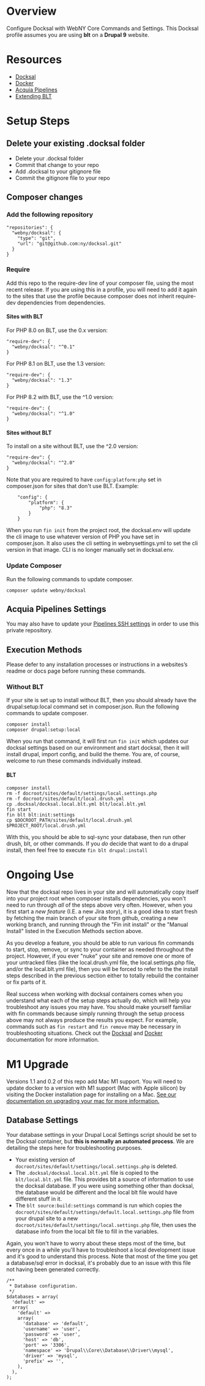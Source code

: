 # Overview

Configure Docksal with WebNY Core Commands and Settings. This Docksal profile assumes you are using **blt** on a **Drupal 9** website.

# Resources
- [Docksal](https://docs.docksal.io/)
- [Docker](https://docs.docker.com/)
- [Acquia Pipelines](https://docs.acquia.com/pipelines/)
- [Extending BLT](https://docs.acquia.com/blt/extending-blt/)

# Setup Steps

## Delete your existing .docksal folder
- Delete your .docksal folder
- Commit that change to your repo
- Add .docksal to your gitignore file
- Commit the gitignore file to your repo

## Composer changes

### Add the following repository
```
"repositories": {
  "webny/docksal": {
    "type": "git",
    "url": "git@github.com:ny/docksal.git"
  }
}
```

### Require
Add this repo to the require-dev line of your composer file, using the most recent release. If you are using this in a profile, you will need to add it again to the sites that use the profile because composer does not inherit require-dev dependencies from dependencies.

#### Sites with BLT
For PHP 8.0 on BLT, use the 0.x version:
```
"require-dev": {
  "webny/docksal": "^0.1"
}
```
For PHP 8.1 on BLT, use the 1.3 version:
```
"require-dev": {
  "webny/docksal": "1.3"
}
```
For PHP 8.2 with BLT, use the ^1.0 version:
```
"require-dev": {
  "webny/docksal": "^1.0"
}
```
#### Sites without BLT
To install on a site without BLT, use the ^2.0 version:
```
"require-dev": {
  "webny/docksal": "^2.0"
}
```
Note that you are required to have `config:platform:php` set in composer.json for sites that don't use BLT.  Example:
```
    "config": {
        "platform": {
            "php": "8.3"
        }
    }
```
When you run `fin init` from the project root, the docksal.env will update the cli image to use whatever version of PHP you have set in composer.json. It also uses the cli setting in webnysettings.yml to set the cli version in that image. CLI is no longer manually set in docksal.env.

### Update Composer

Run the following commands to update composer.
```
composer update webny/docksal
```

## Acquia Pipelines Settings

You may also have to update your [Pipelines SSH settings](https://github.com/itswebny/docs/blob/master/development/acquia-pipelines.md#pipelines-ssh-setup-for-a-site) in order to use this private repository.

## Execution Methods

Please defer to any installation processes or instructions in a websites’s readme or docs page before running these commands.

### Without BLT

If your site is set up to install without BLT, then you should already have the drupal:setup:local command set in composer.json. Run the following commands to update composer. 

```
composer install
composer drupal:setup:local
```
When you run that command, it will first run `fin init` which updates our docksal settings based on our environment and start docksal, then it will install drupal, import config, and build the theme. You are, of course, welcome to run these commands individually instead.

#### BLT

```
composer install
rm -f docroot/sites/default/settings/local.settings.php
rm -f docroot/sites/default/local.drush.yml
cp .docksal/docksal.local.blt.yml blt/local.blt.yml
fin start
fin blt blt:init:settings
cp $DOCROOT_PATH/sites/default/local.drush.yml $PROJECT_ROOT/local.drush.yml
```
With this, you should be able to sql-sync your database, then run other drush, blt, or other commands. If you *do* decide that want to do a drupal install, then feel free to execute `fin blt drupal:install`

# Ongoing Use
Now that the docksal repo lives in your site and will automatically copy itself into your project root when composer installs dependencies, you won't need to run through *all* of the steps above very often. However, when you first start a *new feature* (I.E. a new Jira story), it is a good idea to start fresh by fetching the main branch of your site from github, creating a new working branch, and running through the "Fin init install" or the "Manual Install" listed in the Execution Methods section above.

As you develop a feature, you should be able to run various fin commands to start, stop, remove, or sync to your container as needed throughout the project. However, if you ever "nuke" your site and remove one or more of your untracked files (like the local.drush.yml file, the local.settings.php file, and/or the local.blt.yml file), then you will be forced to refer to the the install steps described in the previous section either to totally rebuild the container or fix parts of it. 

Real success when working with docksal containers comes when you understand what each of the setup steps actually do, which will help you troubleshoot any issues you may have. You should make yourself familiar with fin commands because simply running through the setup process above may not always produce the results you expect. For example, commands such as `fin restart` and `fin remove` may be necessary in troubleshooting situations. Check out the [Docksal](https://docs.docksal.io/) and [Docker](https://docs.docker.com/) documentation for more information.

# M1 Upgrade

Versions 1.1 and 0.2 of this repo add Mac M1 support. You will need to update docker to a version with M1 support (Mac with Apple silicon) by visiting the Docker installation page for installing on a Mac. [See our documentation on upgrading your mac for more information.](https://github.com/itswebny/docs/blob/master/moving-computers.md)

## Database Settings

Your database settings in your Drupal Local Settings script should be set to the Docksal container, but **this is normally an automated process**. We are detailing the steps here for troubleshooting purposes.

- Your existing version of `docroot/sites/default/settings/local.settings.php` is deleted.
- The `.docksal/docksal.local.blt.yml` file is copied to the `blt/local.blt.yml` file. This provides blt a source of information to use the docksal database. If you were using something other than docksal, the database would be different and the local blt file would have different stuff in it.
- The `blt source:build:settings` command is run which copies the `docroot/sites/default/settings/default.local.settings.php` file from your drupal site to a new `docroot/sites/default/settings/local.settings.php` file, then uses the database info from the local blt file to fill in the variables.

Again, you won't have to worry about these steps most of the time, but every once in a while you'll have to troubleshoot a local development issue and it's good to understand this process. Note that most of the time you get a database/sql error in docksal, it's probably due to an issue with this file not having been generated correctly.

```
/**
 * Database configuration.
 */
$databases = array(
  'default' =>
  array(
    'default' =>
    array(
      'database' => 'default',
      'username' => 'user',
      'password' => 'user',
      'host' => 'db',
      'port' => '3306',
      'namespace' => 'Drupal\\Core\\Database\\Driver\\mysql',
      'driver' => 'mysql',
      'prefix' => '',
    ),
  ),
);
```
